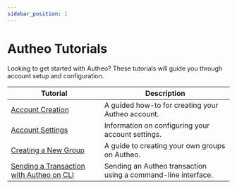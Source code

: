 ```yaml
---
sidebar_position: 1
---
```


# Autheo Tutorials

Looking to get started with Autheo? These tutorials will guide you through account setup and configuration.

|Tutorial|Description|
|--------|-----------|
| [Account Creation](./create.md) | A guided how-to for creating your Autheo account.|
| [Account Settings](./settings.md) | Information on configuring your account settings. |
| [Creating a New Group](./groups.md) | A guide to creating your own groups on Autheo. |
| [Sending a Transaction with Autheo on CLI](./transactions.md) | Sending an Autheo transaction using a command-line interface. |
